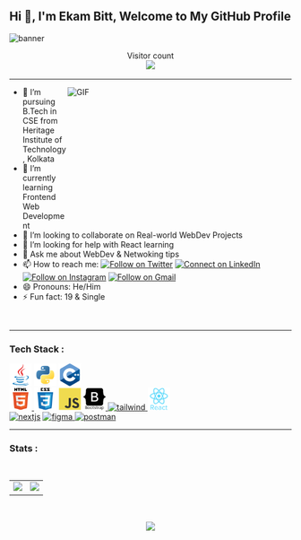 ## Hi 👋, I'm Ekam Bitt, Welcome to My GitHub Profile

![banner](https://user-images.githubusercontent.com/74407205/231990386-c5d1c57e-da3d-467e-9d66-0614fe7a72c2.png)

<p align="center"> 
  Visitor count<br>
  <img src="https://profile-counter.glitch.me/Ekam-Bitt/count.svg" />
</p>

---

<img align="right" alt="GIF" src="https://camo.githubusercontent.com/5ddf73ad3a205111cf8c686f687fc216c2946a75005718c8da5b837ad9de78c9/68747470733a2f2f7468756d62732e6766796361742e636f6d2f4576696c4e657874446576696c666973682d736d616c6c2e676966" width="400px" height="250" />

- 🔭 I’m pursuing B.Tech in CSE from Heritage Institute of Technology, Kolkata
- 🌱 I’m currently learning Frontend Web Development
- 👯 I’m looking to collaborate on Real-world WebDev Projects
- 🤔 I’m looking for help with React learning
- 💬 Ask me about WebDev & Netwoking tips
- 📫 How to reach me:  [![Follow on Twitter](https://img.shields.io/badge/--twitter?label=Twitter&logo=Twitter&style=social)](https://twitter.com/BittEkam) [![Connect on LinkedIn](https://img.shields.io/badge/--linkedin?label=LinkedIn&logo=LinkedIn&style=social)](https://www.linkedin.com/in/ekam-bitt-584645203/) [![Follow on Instagram](https://img.shields.io/badge/--instagram?label=Instagram&logo=Instagram&style=social)](https://www.instagram.com/ekam.bitt28/) [![Follow on Gmail](https://img.shields.io/badge/--gmail?label=Gmail&logo=Gmail&style=social)](mailto:ekambitt@gmail.com)
- 😄 Pronouns: He/Him
- ⚡ Fun fact: 19 & Single

<br>

---

<h3 align="left">Tech Stack :</h3>

<a href="" target="_blank"><img src="https://raw.githubusercontent.com/devicons/devicon/master/icons/java/java-original.svg" alt="java" height="40" width="40" /></a>
<a href="" target="_blank"><img src="https://raw.githubusercontent.com/devicons/devicon/master/icons/python/python-original.svg" alt="python" height="40" width="40" /></a>
<a href="" target="_blank" rel="noreferrer"> <img src="https://raw.githubusercontent.com/devicons/devicon/master/icons/cplusplus/cplusplus-original.svg" alt="cplusplus" width="40" height="40"/> </a> <br>
<a href="" target="_blank" rel="noreferrer"> <img src="https://raw.githubusercontent.com/devicons/devicon/master/icons/html5/html5-original-wordmark.svg" alt="html5" width="40" height="40"/> </a>
<a href="" target="_blank" rel="noreferrer"> <img src="https://raw.githubusercontent.com/devicons/devicon/master/icons/css3/css3-original-wordmark.svg" alt="css3" width="40" height="40"/></a>
<a href="" target="_blank" rel="noreferrer"> <img src="https://raw.githubusercontent.com/devicons/devicon/master/icons/javascript/javascript-original.svg" alt="javascript" width="40" height="40"/></a>
<a href="" target="_blank" rel="noreferrer"> <img src="https://raw.githubusercontent.com/devicons/devicon/master/icons/bootstrap/bootstrap-plain-wordmark.svg" alt="bootstrap" width="40" height="40"/> </a> 
<a href="" target="_blank" rel="noreferrer"> <img src="https://www.vectorlogo.zone/logos/tailwindcss/tailwindcss-icon.svg" alt="tailwind" width="40" height="40"/> </a> 
<a href="" target="_blank" rel="noreferrer"> <img src="https://raw.githubusercontent.com/devicons/devicon/master/icons/react/react-original-wordmark.svg" alt="tailwind" width="40" height="40"/> </a> <br>
<a href="" target="_blank" rel="noreferrer"> <img src="https://www.vectorlogo.zone/logos/google_cloud/google_cloud-icon.svg" alt="nextjs" width="40" height="40"/></a>
<a href="" target="_blank" rel="noreferrer"> <img src="https://www.vectorlogo.zone/logos/figma/figma-icon.svg" alt="figma" width="40" height="40"/> </a>
<a href="" target="_blank" rel="noreferrer"> <img src="https://www.vectorlogo.zone/logos/getpostman/getpostman-icon.svg" alt="postman" width="40" height="40"/> </a>
 
---

<h3 align="left">Stats : </h3>


<br />

<table align="center">
<tr>
<td><img src="https://github-readme-stats.vercel.app/api/top-langs?username=Ekam-Bitt&show_icons=true&locale=en&layout=compact&theme=tokyonight" />
</td>
<td>
<img src="https://github-readme-stats.vercel.app/api?username=Ekam-Bitt&include_all_commits=true&count_private=true&show_icons=true&line_height=20&theme=tokyonight"/>
</td>
</tr>
</table>
<br />
<p align="center">
<img align="center" src="https://github-readme-streak-stats.herokuapp.com/?user=Ekam-Bitt&theme=black-ice&hide_border=true&stroke=0000&background=060A0CD" />
</p>
<br>
